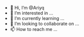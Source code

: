 - 👋 Hi, I’m  @Ariyq
- 👀 I’m interested in ...
- 🌱 I’m currently learning ...
- 💞️ I’m looking to collaborate on ...
- 📫 How to reach me ...

<!---
Ariyq/Ariyq is a ✨ special ✨ repository because its `README.md` (this file) appears on your GitHub profile.
You can click the Preview link to take a look at your changes.
--->
